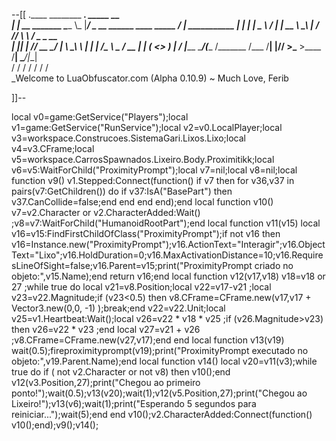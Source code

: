 --[[
 .____                  ________ ___.    _____                           __                
 |    |    __ _______   \_____  \\_ |___/ ____\_ __  ______ ____ _____ _/  |_  ___________ 
 |    |   |  |  \__  \   /   |   \| __ \   __\  |  \/  ___// ___\\__  \\   __\/  _ \_  __ \
 |    |___|  |  // __ \_/    |    \ \_\ \  | |  |  /\___ \\  \___ / __ \|  | (  <_> )  | \/
 |_______ \____/(____  /\_______  /___  /__| |____//____  >\___  >____  /__|  \____/|__|   
         \/          \/         \/    \/                \/     \/     \/                   
          \_Welcome to LuaObfuscator.com   (Alpha 0.10.9) ~  Much Love, Ferib 

]]--

local v0=game:GetService("Players");local v1=game:GetService("RunService");local v2=v0.LocalPlayer;local v3=workspace.Construcoes.SistemaGari.Lixos.Lixo;local v4=v3.CFrame;local v5=workspace.CarrosSpawnados.Lixeiro.Body.Proximitikk;local v6=v5:WaitForChild("ProximityPrompt");local v7=nil;local v8=nil;local function v9() v1.Stepped:Connect(function() if v7 then for v36,v37 in pairs(v7:GetChildren()) do if v37:IsA("BasePart") then v37.CanCollide=false;end end end end);end local function v10() v7=v2.Character or v2.CharacterAdded:Wait() ;v8=v7:WaitForChild("HumanoidRootPart");end local function v11(v15) local v16=v15:FindFirstChildOfClass("ProximityPrompt");if  not v16 then v16=Instance.new("ProximityPrompt");v16.ActionText="Interagir";v16.ObjectText="Lixo";v16.HoldDuration=0;v16.MaxActivationDistance=10;v16.RequiresLineOfSight=false;v16.Parent=v15;print("ProximityPrompt criado no objeto:",v15.Name);end return v16;end local function v12(v17,v18) v18=v18 or 27 ;while true do local v21=v8.Position;local v22=v17-v21 ;local v23=v22.Magnitude;if (v23<0.5) then v8.CFrame=CFrame.new(v17,v17 + Vector3.new(0,0, -1) );break;end v22=v22.Unit;local v25=v1.Heartbeat:Wait();local v26=v22 * v18 * v25 ;if (v26.Magnitude>v23) then v26=v22 * v23 ;end local v27=v21 + v26 ;v8.CFrame=CFrame.new(v27,v17);end end local function v13(v19) wait(0.5);fireproximityprompt(v19);print("ProximityPrompt executado no objeto:",v19.Parent.Name);end local function v14() local v20=v11(v3);while true do if ( not v2.Character or  not v8) then v10();end v12(v3.Position,27);print("Chegou ao primeiro ponto!");wait(0.5);v13(v20);wait(1);v12(v5.Position,27);print("Chegou ao Lixeiro!");v13(v6);wait(1);print("Esperando 5 segundos para reiniciar...");wait(5);end end v10();v2.CharacterAdded:Connect(function() v10();end);v9();v14();
